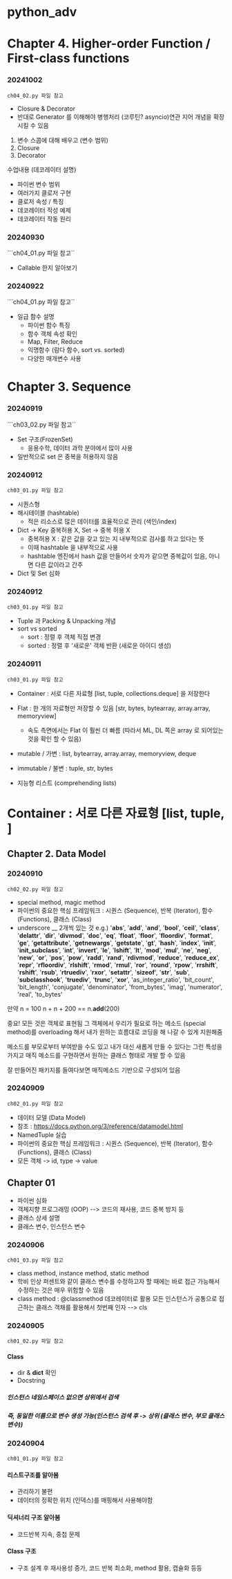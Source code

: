 # python_adv

# Chapter 4. Higher-order Function / First-class functions
### 20241002
```ch04_02.py 파일 참고```
- Closure & Decorator
- 반대로 Generator 를 이해해야 병행처리 (코루틴? asyncio)연관 지어 개념을 확장시킬 수 있음 

1. 변수 스콥에 대해 배우고 (변수 범위)
2. Closure
3. Decorator

수업내용 (데코레이터 설명)
- 파이썬 변수 범위
- 여러가지 클로저 구현
- 클로저 속성 / 특징
- 데코레이터 작성 예제
- 데코레이터 작동 원리



### 20240930
```ch04_01.py 파일 참고``
- Callable 한지 알아보기

### 20240922
```ch04_01.py 파일 참고``
- 일급 함수 설명
  - 파이썬 함수 특징
  - 함수 객체 속성 확인
  - Map, Filter, Reduce
  - 익명함수 (람다 함수, sort vs. sorted)
  - 다양한 매개변수 사용


# Chapter 3. Sequence
### 20240919
```ch03_02.py 파일 참고``
- Set 구조(FrozenSet)
  - 응용수학, 데이터 과학 분야에서 많이 사용 
- 일반적으로 set 은 중복을 허용하지 않음 


### 20240912
```ch03_01.py 파일 참고```
- 시퀀스형
- 해시테이블 (hashtable)
  - 적은 리소스로 많은 데이터를 효율적으로 관리 (색인/index)
- Dict -> Key 중복허용 X, Set -> 중복 허용 X
  - 중복허용 X : 같은 값을 갖고 있는 지 내부적으로 검사를 하고 있다는 뜻 
  - 이때 hashtable 을 내부적으로 사용 
  - hashtable 엔진에서 hash 값을 만들어서 숫자가 같으면 중복값이 있음, 아니면 다른 값이라고 간주
- Dict 및 Set 심화 

### 20240912
```ch03_01.py 파일 참고```
- Tuple 과 Packing & Unpacking 개념 
- sort vs sorted
  - sort : 정렬 후 객체 직접 변경 
  - sorted : 정렬 후 '새로운' 객체 반환 (새로운 아이디 생성)

### 20240911
```ch03_01.py 파일 참고```

- Container : 서로 다른 자료형 [list, tuple, collections.deque] 을 저장한다
- Flat : 한 개의 자료형만 저장할 수 있음 [str, bytes, bytearray, array.array, memoryview]
  - 속도 측면에서는 Flat 이 훨씬 더 빠름 (따라서 ML, DL 쪽은 array 로 되어있는 것을 확인 할 수 있음)

- mutable / 가변 : list, bytearray, array.array, memoryview, deque
- immutable / 불변 : tuple, str, bytes 

- 지능형 리스트 (comprehending lists)


# Container : 서로 다른 자료형 [list, tuple, ]

## Chapter 2. Data Model

### 20240910
```ch02_02.py 파일 참고```
- special method, magic method
- 파이썬의 중요한 핵심 프레임워크 : 시퀀스 (Sequence), 반복 (Iterator), 함수 (Functions), 클래스 (Class)
- underscore __ 2개씩 있는 것 
e.g.) '__abs__', '__add__', '__and__', '__bool__', '__ceil__', '__class__', '__delattr__', '__dir__', '__divmod__', '__doc__', '__eq__', '__float__', 
'__floor__', '__floordiv__', '__format__', '__ge__', '__getattribute__', '__getnewargs__', '__getstate__', '__gt__', '__hash__', '__index__', '__init__', '__init_subclass__', '__int__', '__invert__', '__le__', '__lshift__', '__lt__', '__mod__', '__mul__', '__ne__', '__neg__', '__new__', '__or__', '__pos__', '__pow__', '__radd__', '__rand__', '__rdivmod__', '__reduce__', '__reduce_ex__', '__repr__', '__rfloordiv__', '__rlshift__', '__rmod__', '__rmul__', '__ror__', '__round__', '__rpow__', '__rrshift__', '__rshift__', '__rsub__', '__rtruediv__', '__rxor__', '__setattr__', '__sizeof__', '__str__', '__sub__', '__subclasshook__', '__truediv__', '__trunc__', '__xor__', 'as_integer_ratio', 'bit_count', 'bit_length', 'conjugate', 'denominator', 'from_bytes', 'imag', 'numerator', 'real', 'to_bytes'

만약 
n = 100
n + n + 200 == n.__add__(200)

중요!
모든 것은 객체로 표현됨
그 객체에서 우리가 필요로 하는 메소드 (special method)를 overloading 해서 
내가 원하는 흐름대로 코딩을 해 나갈 수 있게 지원해줌

메소드를 부모로부터 부여받을 수도 있고 
내가 대신 새롭게 만들 수 있다는 그런 특성을 가지고
매직 메소드를 구현하면서 원하는 클래스 형태로 개발 할 수 있음

잘 만들어진 패키지를 들여다보면 매직메소드 기반으로 구성되어 있음 


### 20240909
```ch02_01.py 파일 참고```
- 데이터 모델 (Data Model)
- 참조 : https://docs.python.org/3/reference/datamodel.html
- NamedTuple 실습
- 파이썬의 중요한 핵심 프레임워크 : 시퀀스 (Sequence), 반복 (Iterator), 함수 (Functions), 클래스 (Class)
- 모든 객체 -> id, type -> value 
 


## Chapter 01
- 파이썬 심화
- 객체지향 프로그래밍 (OOP) --> 코드의 재사용, 코드 중복 방지 등
- 클래스 상세 설명
- 클래스 변수, 인스턴스 변수

### 20240906
```ch01_03.py 파일 참고```
- class method, instance method, static method
- 학비 인상 퍼센트와 같이 클래스 변수를 수정하고자 할 때에는 
  바로 접근 가능해서 수정하는 것은 매우 위험할 수 있음 
- class method : @classmethod 데코레이터로 활용 
    모든 인스턴스가 공통으로 접근하는 클래스 객채를 활용해서 
    첫번째 인자 --> cls

### 20240905
```ch01_02.py 파일 참고```
#### Class 
- dir & __dict__ 확인
- Docstring

##### 인스턴스 네임스페이스 없으면 상위에서 검색
##### 즉, 동일한 이름으로 변수 생성 가능(인스턴스 검색 후 -> 상위 (클래스 변수, 부모 클래스 변수))



### 20240904
```ch01_01.py 파일 참고```
#### 리스트구조를 알아봄 
- 관리하기 불편
- 데이터의 정확한 위치 (인덱스)를 매핑해서 사용해야함

#### 딕셔너리 구조 알아봄
- 코드반복 지속, 중첩 문제

#### Class 구조
- 구조 설계 후 재사용성 증가, 코드 반복 최소화, method 활용, 캡슐화 등등
